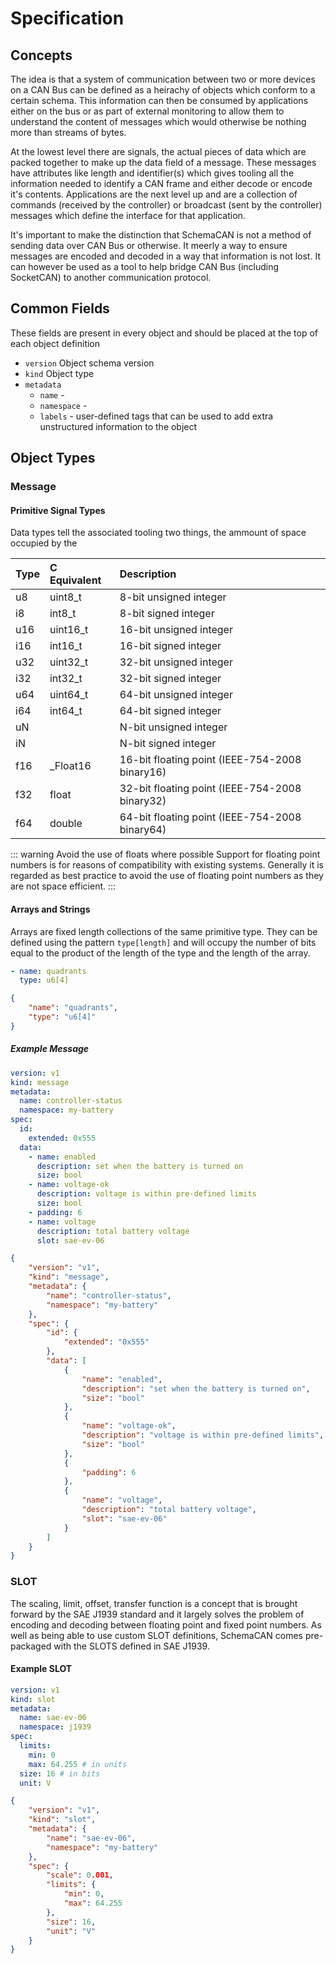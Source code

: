 # Specification

## Concepts

The idea is that a system of communication between two or more devices on a CAN Bus can be defined as a heirachy of objects which conform to a certain schema. This information can then be consumed by applications either on the bus or as part of external monitoring to allow them to understand the content of messages which would otherwise be nothing more than streams of bytes.

At the lowest level there are signals, the actual pieces of data which are packed together to make up the data field of a message. These messages have attributes like length and identifier(s) which gives tooling all the information needed to identify a CAN frame and either decode or encode it's contents. Applications are the next level up and are a collection of commands (received by the controller) or broadcast (sent by the controller) messages which define the interface for that application.

It's important to make the distinction that SchemaCAN is not a method of sending data over CAN Bus or otherwise. It meerly a way to ensure messages are encoded and decoded in a way that information is not lost. It can however be used as a tool to help bridge CAN Bus (including SocketCAN) to another communication protocol.


## Common Fields

These fields are present in every object and should be placed at the top of each object definition

- `version` Object schema version
- `kind` Object type
- `metadata`
	- `name` - 
	- `namespace` - 
	- `labels` - user-defined tags that can be used to add extra unstructured information to the object

## Object Types

### Message

#### Primitive Signal Types

Data types tell the associated tooling two things, the ammount of space occupied by the

| Type | C Equivalent | Description                                    |
|:-----|:-------------|:-----------------------------------------------|
| u8   | uint8_t      | 8-bit unsigned integer                         |
| i8   | int8_t       | 8-bit signed integer                           |
| u16  | uint16_t     | 16-bit unsigned integer                        |
| i16  | int16_t      | 16-bit signed integer                          |
| u32  | uint32_t     | 32-bit unsigned integer                        |
| i32  | int32_t      | 32-bit signed integer                          |
| u64  | uint64_t     | 64-bit unsigned integer                        |
| i64  | int64_t      | 64-bit signed integer                          |
| uN   |              | N-bit unsigned integer                         |
| iN   |              | N-bit signed integer                           |
| f16  | _Float16     | 16-bit floating point (IEEE-754-2008 binary16) |
| f32  | float        | 32-bit floating point (IEEE-754-2008 binary32) |
| f64  | double       | 64-bit floating point (IEEE-754-2008 binary64) |

::: warning Avoid the use of floats where possible
Support for floating point numbers is for reasons of compatibility with existing systems. Generally it is regarded as best practice to avoid the use of floating point numbers as they are not space efficient.
:::

#### Arrays and Strings

Arrays are fixed length collections of the same primitive type. They can be defined using the pattern `type[length]` and will occupy the number of bits equal to the product of the length of the type and the length of the array.

<CodeGroup>
  <CodeGroupItem title="YAML">

```yaml
- name: quadrants
  type: u6[4]
```

  </CodeGroupItem>
  <CodeGroupItem title="JSON">

```json
{
	"name": "quadrants",
	"type": "u6[4]"
}
```

  </CodeGroupItem>
</CodeGroup>

##### Example Message
<CodeGroup>
  <CodeGroupItem title="YAML">

```yaml
version: v1
kind: message
metadata:
  name: controller-status
  namespace: my-battery
spec:
  id:
    extended: 0x555
  data:
    - name: enabled
      description: set when the battery is turned on
      size: bool
    - name: voltage-ok
      description: voltage is within pre-defined limits
      size: bool
    - padding: 6
    - name: voltage
      description: total battery voltage
      slot: sae-ev-06
```

  </CodeGroupItem>
  <CodeGroupItem title="JSON">

```json
{
	"version": "v1",
	"kind": "message",
	"metadata": {
		"name": "controller-status",
		"namespace": "my-battery"
	},
	"spec": {
		"id": {
			"extended": "0x555"
		},
		"data": [
			{
				"name": "enabled",
				"description": "set when the battery is turned on",
				"size": "bool"
			},
			{
				"name": "voltage-ok",
				"description": "voltage is within pre-defined limits",
				"size": "bool"
			},
			{
				"padding": 6
			},
			{
				"name": "voltage",
				"description": "total battery voltage",
				"slot": "sae-ev-06"
			}
		]
	}
}
```

  </CodeGroupItem>
</CodeGroup>


### SLOT

The scaling, limit, offset, transfer function is a concept that is brought forward by the SAE J1939 standard and it largely solves the problem of encoding and decoding between floating point and fixed point numbers. As well as being able to use custom SLOT definitions, SchemaCAN comes pre-packaged with the SLOTS defined in SAE J1939.

#### Example SLOT
<CodeGroup>
  <CodeGroupItem title="YAML">

```yaml
version: v1
kind: slot
metadata:
  name: sae-ev-06
  namespace: j1939
spec:
  limits:
  	min: 0
  	max: 64.255 # in units
  size: 16 # in bits
  unit: V
```

  </CodeGroupItem>
  <CodeGroupItem title="JSON">

```json
{
	"version": "v1",
	"kind": "slot",
	"metadata": {
		"name": "sae-ev-06",
		"namespace": "my-battery"
	},
	"spec": {
		"scale": 0.001,
		"limits": {
			"min": 0,
			"max": 64.255
		},
		"size": 16,
		"unit": "V"
	}
}
```

  </CodeGroupItem>
</CodeGroup>
